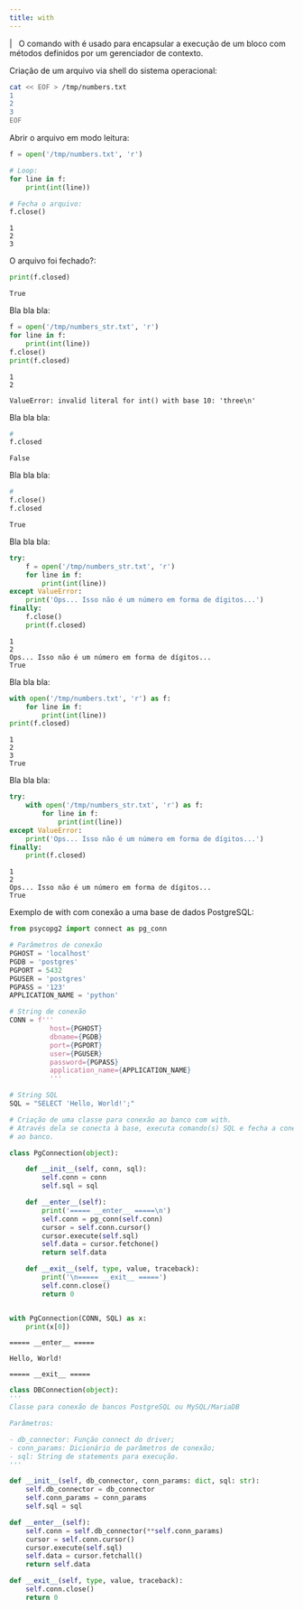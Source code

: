 ```yaml
---
title: with
---
```


|   O comando with é usado para encapsular a execução de um bloco com
  métodos definidos por um gerenciador de contexto.

Criação de um arquivo via shell do sistema operacional:

``` bash
cat << EOF > /tmp/numbers.txt
1
2
3
EOF
```

Abrir o arquivo em modo leitura:

``` python
f = open('/tmp/numbers.txt', 'r')

# Loop:
for line in f:
    print(int(line))

# Fecha o arquivo:
f.close()
```

``` console
1
2
3
```

O arquivo foi fechado?:

``` python
print(f.closed)
```

``` console
True
```

Bla bla bla:

``` python
f = open('/tmp/numbers_str.txt', 'r')
for line in f:
    print(int(line))
f.close()
print(f.closed)
```

``` console
1
2

ValueError: invalid literal for int() with base 10: 'three\n'
```

Bla bla bla:

``` python
# 
f.closed
```

``` console
False
```

Bla bla bla:

``` python
# 
f.close()
f.closed
```

``` console
True
```

Bla bla bla:

``` python
try:
    f = open('/tmp/numbers_str.txt', 'r')
    for line in f:
        print(int(line))
except ValueError: 
    print('Ops... Isso não é um número em forma de dígitos...')
finally:
    f.close()
    print(f.closed)
```

``` console
1
2
Ops... Isso não é um número em forma de dígitos...
True
```

Bla bla bla:

``` python
with open('/tmp/numbers.txt', 'r') as f:
    for line in f:
        print(int(line))
print(f.closed)
```

``` console
1
2
3
True
```

Bla bla bla:

``` python
try:
    with open('/tmp/numbers_str.txt', 'r') as f:
        for line in f:
            print(int(line))
except ValueError:
    print('Ops... Isso não é um número em forma de dígitos...')
finally:
    print(f.closed)
```

``` console
1
2
Ops... Isso não é um número em forma de dígitos...
True
```

Exemplo de with com conexão a uma base de dados PostgreSQL:

``` python
from psycopg2 import connect as pg_conn

# Parâmetros de conexão
PGHOST = 'localhost'
PGDB = 'postgres'
PGPORT = 5432
PGUSER = 'postgres'
PGPASS = '123'
APPLICATION_NAME = 'python'

# String de conexão
CONN = f'''
          host={PGHOST}
          dbname={PGDB}
          port={PGPORT}
          user={PGUSER}
          password={PGPASS}
          application_name={APPLICATION_NAME}
          '''

# String SQL
SQL = "SELECT 'Hello, World!';"

# Criação de uma classe para conexão ao banco com with.
# Através dela se conecta à base, executa comando(s) SQL e fecha a conexão
# ao banco.

class PgConnection(object):

    def __init__(self, conn, sql):
        self.conn = conn
        self.sql = sql

    def __enter__(self):
        print('===== __enter__ =====\n')
        self.conn = pg_conn(self.conn)
        cursor = self.conn.cursor()
        cursor.execute(self.sql)
        self.data = cursor.fetchone()
        return self.data

    def __exit__(self, type, value, traceback):
        print('\n===== __exit__ =====')
        self.conn.close()
        return 0


with PgConnection(CONN, SQL) as x:
    print(x[0])
```

``` console
===== __enter__ =====

Hello, World!

===== __exit__ =====
```

``` python
class DBConnection(object):
'''
Classe para conexão de bancos PostgreSQL ou MySQL/MariaDB

Parâmetros:

- db_connector: Função connect do driver;
- conn_params: Dicionário de parâmetros de conexão;
- sql: String de statements para execução.    
'''

def __init__(self, db_connector, conn_params: dict, sql: str):
    self.db_connector = db_connector
    self.conn_params = conn_params
    self.sql = sql

def __enter__(self):
    self.conn = self.db_connector(**self.conn_params)
    cursor = self.conn.cursor()
    cursor.execute(self.sql)
    self.data = cursor.fetchall()
    return self.data

def __exit__(self, type, value, traceback):
    self.conn.close()
    return 0    
```
